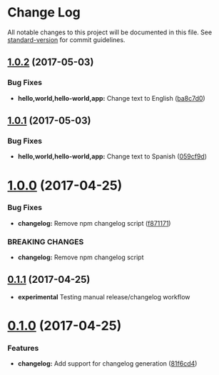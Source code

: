 # Change Log

All notable changes to this project will be documented in this file.
See [standard-version](https://github.com/conventional-changelog/standard-version) for commit guidelines.

<a name="1.0.2"></a>
## [1.0.2](https://github.com/brentertz/lerna-sandbox/compare/@brentertz/lerna-sandbox-world@1.0.1...@brentertz/lerna-sandbox-world@1.0.2) (2017-05-03)


### Bug Fixes

* **hello,world,hello-world,app:** Change text to English ([ba8c7d0](https://github.com/brentertz/lerna-sandbox/commit/ba8c7d0))




<a name="1.0.1"></a>
## [1.0.1](https://github.com/brentertz/lerna-sandbox/compare/@brentertz/lerna-sandbox-world@1.0.0...@brentertz/lerna-sandbox-world@1.0.1) (2017-05-03)


### Bug Fixes

* **hello,world,hello-world,app:** Change text to Spanish ([059cf9d](https://github.com/brentertz/lerna-sandbox/commit/059cf9d))




<a name="1.0.0"></a>
# [1.0.0](https://github.com/brentertz/lerna-sandbox/compare/@brentertz/lerna-sandbox-world@0.1.1...@brentertz/lerna-sandbox-world@1.0.0) (2017-04-25)


### Bug Fixes

* **changelog:** Remove npm changelog script ([f871171](https://github.com/brentertz/lerna-sandbox/commit/f871171))


### BREAKING CHANGES

* **changelog:** Remove npm changelog script




<a name="0.1.1"></a>
## [0.1.1](https://github.com/brentertz/lerna-sandbox/compare/@brentertz/lerna-sandbox-world@0.0.5...@brentertz/lerna-sandbox-world@0.1.1) (2017-04-25)

* **experimental** Testing manual release/changelog workflow


<a name="0.1.0"></a>
# [0.1.0](https://github.com/brentertz/lerna-sandbox/compare/@brentertz/lerna-sandbox-world@0.0.6...@brentertz/lerna-sandbox-world@0.1.0) (2017-04-25)


### Features

* **changelog:** Add support for changelog generation ([81f6cd4](https://github.com/brentertz/lerna-sandbox/commit/81f6cd4))
